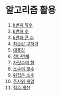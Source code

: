 알고리즘 활용
===

1. [k번째 약수](https://github.com/vive0508/TIL/blob/main/Algorithm_practice/Basic/k%EB%B2%88%EC%A7%B8%20%EC%95%BD%EC%88%98.md)   
2. [k번째 수](https://github.com/vive0508/TIL/blob/main/Algorithm_practice/Basic/k%EB%B2%88%EC%A7%B8%20%EC%88%98.md)   
3. [k번째 큰 수](https://github.com/vive0508/TIL/blob/main/Algorithm_practice/Basic/k%EB%B2%88%EC%A7%B8%20%ED%81%B0%20%EC%88%98.md)   
4. [최솟값 구하기](https://github.com/vive0508/TIL/blob/main/Algorithm_practice/Basic/%EC%B5%9C%EC%86%9F%EA%B0%92%20%EA%B5%AC%ED%95%98%EA%B8%B0.md)   
5. [대푯값](https://github.com/vive0508/TIL/blob/main/Algorithm_practice/Basic/%EB%8C%80%ED%91%AF%EA%B0%92.md)   
6. [정다면체](https://github.com/vive0508/TIL/blob/main/Algorithm_practice/Basic/%EC%A0%95%EB%8B%A4%EB%A9%B4%EC%B2%B4.md)   
7. [자릿수의 합](https://github.com/vive0508/TIL/blob/main/Algorithm_practice/Basic/%EC%9E%90%EB%A6%BF%EC%88%98%EC%9D%98%20%ED%95%A9.md)   
8. [소수의 갯수](https://github.com/vive0508/TIL/blob/main/Algorithm_practice/Basic/%EC%86%8C%EC%88%98%EC%9D%98%20%EA%B0%AF%EC%88%98.md)   
9. [뒤집은 소수](https://github.com/vive0508/TIL/blob/main/Algorithm_practice/Basic/%EB%92%A4%EC%A7%91%EC%9D%80%20%EC%86%8C%EC%88%98.md)   
10. [주사위 게임](https://github.com/vive0508/TIL/blob/main/Algorithm_practice/Basic/%EC%A3%BC%EC%82%AC%EC%9C%84%20%EA%B2%8C%EC%9E%84.md)   
11. [점수 계산](https://github.com/vive0508/TIL/blob/main/Algorithm_practice/Basic/%EC%A0%90%EC%88%98%20%EA%B3%84%EC%82%B0.md)

  
